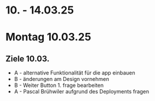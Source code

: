 # 10. - 14.03.25

# Montag 10.03.25
## Ziele 10.03.
- A - alternative Funktionalität für die app einbauen
- B - änderungen am Design vornehmen
- B - Weiter Button 1. frage bearbeiten
- A - Pascal Brühwiler aufgrund des Deployments fragen
